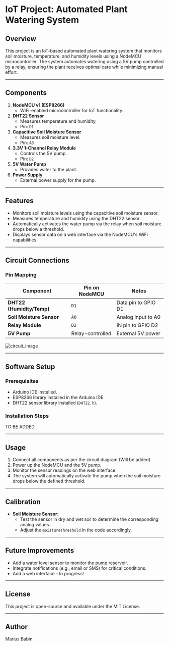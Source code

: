 # IoT Project: Automated Plant Watering System

## Overview
This project is an IoT-based automated plant watering system that monitors soil moisture, temperature, and humidity levels using a NodeMCU microcontroller. The system automates watering using a 5V pump controlled by a relay, ensuring the plant receives optimal care while minimizing manual effort.

---

## Components
1. **NodeMCU v1 (ESP8266)**
   - WiFi-enabled microcontroller for IoT functionality.
2. **DHT22 Sensor**
   - Measures temperature and humidity.
   - Pin: `D1`
3. **Capacitive Soil Moisture Sensor**
   - Measures soil moisture level.
   - Pin: `A0`
4. **3.3V 1-Channel Relay Module**
   - Controls the 5V pump.
   - Pin: `D2`
5. **5V Water Pump**
   - Provides water to the plant.
6. **Power Supply**
   - External power supply for the pump.

---

## Features
- Monitors soil moisture levels using the capacitive soil moisture sensor.
- Measures temperature and humidity using the DHT22 sensor.
- Automatically activates the water pump via the relay when soil moisture drops below a threshold.
- Displays sensor data on a web interface via the NodeMCU's WiFi capabilities.

---

## Circuit Connections

### **Pin Mapping**
| Component                | Pin on NodeMCU | Notes                   |
|--------------------------|----------------|-------------------------|
| **DHT22 (Humidity/Temp)**| `D1`           | Data pin to GPIO D1     |
| **Soil Moisture Sensor** | `A0`           | Analog input to A0      |
| **Relay Module**         | `D2`           | IN pin to GPIO D2       |
| **5V Pump**              | Relay-controlled | External 5V power     |

![circuit_image](https://github.com/user-attachments/assets/4b4e3cec-9351-4d48-b507-76a14252dccd)

---

## Software Setup
### **Prerequisites**
- Arduino IDE installed.
- ESP8266 library installed in the Arduino IDE.
- DHT22 sensor library installed (`DHT22.h`).

### **Installation Steps**

TO BE ADDED

---

## Usage
1. Connect all components as per the circuit diagram.(Will be added)
2. Power up the NodeMCU and the 5V pump.
3. Monitor the sensor readings on the web interface.
4. The system will automatically activate the pump when the soil moisture drops below the defined threshold.

---

## Calibration
- **Soil Moisture Sensor:**
  - Test the sensor in dry and wet soil to determine the corresponding analog values.
  - Adjust the `moistureThreshold` in the code accordingly.

---

## Future Improvements
- Add a water level sensor to monitor the pump reservoir.
- Integrate notifications (e.g., email or SMS) for critical conditions.
- Add a web interface - In progress!

---

## License
This project is open-source and available under the MIT License.

---

## Author
Marius Babin

